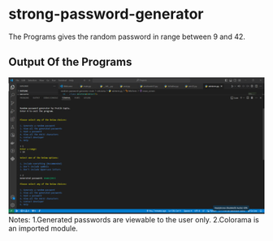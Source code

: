 # strong-password-generator
The Programs gives the random password in range between 9 and 42.
## Output Of the Programs 
![Output Main.py](https://github.com/gpratik143/RandomPasswordGenerator/blob/main/Output.png)
Notes: 
1.Generated passwords are viewable to the user only.
2.Colorama is an imported module.

